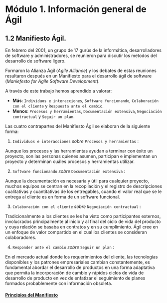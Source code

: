 # Módulo 1. Información general de Ágil

## 1.2 Manifiesto Ágil.
En febrero del 2001, un grupo de 17 gurús de la informática, desarrolladores de software y administradores, se reunieron para discutir los metodos del desarrollo de software ligero.

Formaron la Alianza Ágil (_Agile Alliance_) y los debates de estas reuniones resultaron después en un Manifiesto para el desarrollo ágil de software (_Maniefesto for Agile Software Development_).

A través de este trabajo hemos aprendido a valorar:
- __Más__: `Individuos e interacciones`, `Software funcionando`,  `Colaboración con el cliente` y `Respuesta ante el cambio`.
- __Menos__: `Procesos y herramientas`, `Documentación extensiva`, `Negociación contractual` y `Seguir un plan`.

Las cuatro contrapartes del Manifiesto Ágil se elaboran de la siguiente forma:

1. `Individuos e interacciones` _sobre_ `Procesos y herramientas` :

Aunque los procesos y las herramientas ayudan a terminar con éxito un proyecto, son las personas quienes asumen, participan e implementan un proyecto y determinan cuáles procesos y herramientas utilizar.

2. `Software funcionando` _sobre_ `Documentación extensiva` :

Aunque la documentación es necesaria y útil para cualquier proyecto, muchos equipos se centran en la recopilación y el registro de descripciones cualitativas y cuantitativas de los entregables, cuando el valor real que se le entrega al cliente es en forma de un software funcional.

3. `Colaboración con el cliente` _sobre_ `Negociación contractual` :

Tradicionalmente a los clientes se les ha visto como participantes externos, involucrados
principalmente al inicio y al final del ciclo de vida del producto y cuya relación se basaba en
contratos y en su cumplimiento. Ágil cree en un enfoque de valor compartido en el cual los
clientes se consideran colaboradores.

4. `Responder ante el cambio` _sobre_ `Seguir un plan` :

En el mercado actual donde los requerimientos del cliente,  las tecnologías disponibles y los
patrones empresariales cambian constantemente, es fundamental abordar el desarrollo de
productos en una forma adaptativa que permita la incorporación de cambio y rápidos ciclos de 
vida de desarrollo de producto en vez de enfatizar el seguimiento de planes formados
probablemente con información obsoleta.


#### [__Principios del Manifiesto__](module1/03_module1.md)
